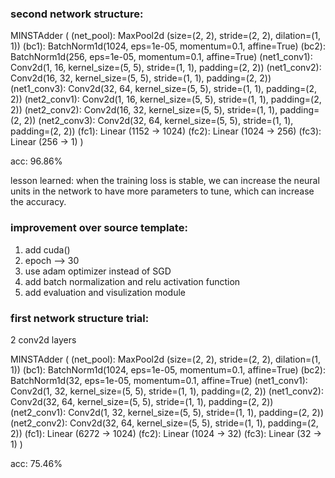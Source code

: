 

### second network structure:
MINSTAdder (
  (net_pool): MaxPool2d (size=(2, 2), stride=(2, 2), dilation=(1, 1))
  (bc1): BatchNorm1d(1024, eps=1e-05, momentum=0.1, affine=True)
  (bc2): BatchNorm1d(256, eps=1e-05, momentum=0.1, affine=True)
  (net1_conv1): Conv2d(1, 16, kernel_size=(5, 5), stride=(1, 1), padding=(2, 2))
  (net1_conv2): Conv2d(16, 32, kernel_size=(5, 5), stride=(1, 1), padding=(2, 2))
  (net1_conv3): Conv2d(32, 64, kernel_size=(5, 5), stride=(1, 1), padding=(2, 2))
  (net2_conv1): Conv2d(1, 16, kernel_size=(5, 5), stride=(1, 1), padding=(2, 2))
  (net2_conv2): Conv2d(16, 32, kernel_size=(5, 5), stride=(1, 1), padding=(2, 2))
  (net2_conv3): Conv2d(32, 64, kernel_size=(5, 5), stride=(1, 1), padding=(2, 2))
  (fc1): Linear (1152 -> 1024)
  (fc2): Linear (1024 -> 256)
  (fc3): Linear (256 -> 1)
)

acc: 96.86%

lesson learned: when the training loss is stable,
we can increase the neural units in the network to have more parameters to tune,
which can increase the accuracy.

### improvement over source template:
1. add cuda()
2. epoch --> 30
3. use adam optimizer instead of SGD
4. add batch normalization and relu activation function
5. add evaluation and visulization module

### first network structure trial:

2 conv2d layers

MINSTAdder (
  (net_pool): MaxPool2d (size=(2, 2), stride=(2, 2), dilation=(1, 1))
  (bc1): BatchNorm1d(1024, eps=1e-05, momentum=0.1, affine=True)
  (bc2): BatchNorm1d(32, eps=1e-05, momentum=0.1, affine=True)
  (net1_conv1): Conv2d(1, 32, kernel_size=(5, 5), stride=(1, 1), padding=(2, 2))
  (net1_conv2): Conv2d(32, 64, kernel_size=(5, 5), stride=(1, 1), padding=(2, 2))
  (net2_conv1): Conv2d(1, 32, kernel_size=(5, 5), stride=(1, 1), padding=(2, 2))
  (net2_conv2): Conv2d(32, 64, kernel_size=(5, 5), stride=(1, 1), padding=(2, 2))
  (fc1): Linear (6272 -> 1024)
  (fc2): Linear (1024 -> 32)
  (fc3): Linear (32 -> 1)
)

acc: 75.46%
